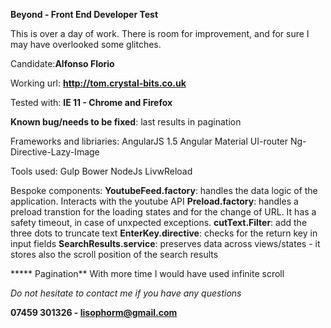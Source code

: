 **Beyond - Front End Developer Test**

This is over a day of work.
There is room for improvement, and for sure I may have overlooked some glitches.

Candidate:**Alfonso Florio**

Working url: **http://tom.crystal-bits.co.uk**

Tested with: **IE 11 - Chrome and Firefox**

**Known bug/needs to be fixed**: last results in pagination 

Frameworks and libriaries:
AngularJS 1.5
Angular Material
UI-router
Ng-Directive-Lazy-Image

Tools used:
Gulp
Bower
NodeJs
LivwReload

Bespoke components:
**YoutubeFeed.factory**: handles the data logic of the application. Interacts with the youtube API
**Preload.factory**: handles a preload transtion for the loading states and for the change of URL.
It has a safety timeout, in case of unxpected exceptions.
**cutText.Filter**: add the three dots to truncate text
**EnterKey.directive**: checks for the return key in input fields
**SearchResults.service**: preserves data across views/states - it stores also the scroll position of the search results


***** Pagination**
With more time I would have used infinite scroll


_Do not hesitate to contact me if you have any questions_

**07459 301326 - lisophorm@gmail.com**

